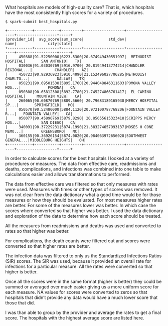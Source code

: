 What hospitals are models of high-quality care? That is, which hospitals have the most consistently high scores for a variety of procedures.

```
$ spark-submit best_hospitals.py

+-----------+-----------+---------+------------------+--------------------+------------------+-----+
|provider_id|  avg_score|sum_score|           std_dev|                name|              city|state|
+-----------+-----------+---------+------------------+--------------------+------------------+-----+
|     450388|91.52250000|6223.5300|20.674949430551997|  METHODIST HOSPITAL|       SAN ANTONIO|   TX|
|     030036|91.03030769|5916.9700| 20.81949413774214|CHANDLER REGIONAL...|          CHANDLER|   AZ|
|     450723|90.92936923|5910.4090|21.152496027706285|METHODIST CHARLTO...|            DALLAS|   TX|
|     050231|90.69501538|5895.1760|20.944048846311603|POMONA VALLEY HOS...|            POMONA|   CA|
|     050308|90.65812308|5892.7780|21.745274866761417|  EL CAMINO HOSPITAL|     MOUNTAIN VIEW|   CA|
|     260065|90.60870769|5889.5660| 20.79683189165938|MERCY HOSPITAL SP...|       SPRINGFIELD|   MO|
|     050570|90.52480000|5884.1120|20.972100787768206|FOUNTAIN VALLEY R...|   FOUNTAIN VALLEY|   CA|
|     050077|90.45890769|5879.8290| 20.85055615323418|SCRIPPS MERCY HOS...|         SAN DIEGO|   CA|
|     340091|90.37229231|5874.1990|21.383274657993137|MOSES H CONE MEMO...|        GREENSBORO|   NC|
|     360155|90.36926154|5874.0020|20.984063972656028|SOUTHWEST GENERAL...|MIDDLEBURG HEIGHTS|   OH|
+-----------+-----------+---------+------------------+--------------------+------------------+-----+
```

In order to calculate scores for the best hospitals I looked at a variety of procedures or measures. The data from effective care, readmissions and deaths, complications, and infections was combined into one table to make calculations easier and allows transformations to performed.

The data from effective care was filtered so that only measures with rates were used. Measures with times or other types of scores was removed. It was not clear from the data dictionary what a good time would be for those measures or how they should be evaluated. For most measures higher rates are better. For some of the measures lower was better. In which case the scores where converted so that higher was better. I used the data dictionary and exploration of the data to determine how each score should be treated.

All the measures from readmissions and deaths was used and converted to rates so that higher was better.

For complications, the death counts were filtered out and scores were converted so that higher rates are better.

The infection data was filtered to only us the Standardized Infections Ratios (SIR) scores. The SIR was used, because it provided an overall rate for infections for a particular measure. All the rates were converted so that higher is better.

Once all the scores were in the same format (higher is better) they could be summed or averaged over much easier giving us a more uniform score for each measure. NA values for scores were converted to zeros so that hospitals that didn’t provide any data would have a much lower score that those that did.

I was than able to group by the provider and average the rates to get a final score. The hospitals with the highest average score are listed here.

